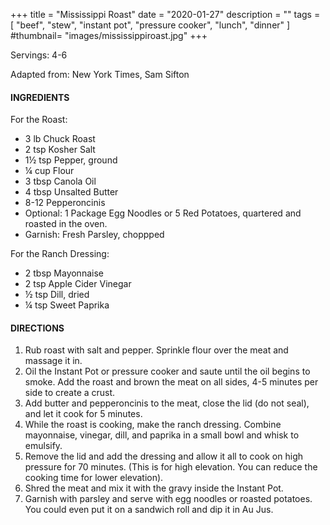 +++
title = "Mississippi Roast"
date = "2020-01-27"
description = ""
tags = [
    "beef",
    "stew",
    "instant pot",
    "pressure cooker",
    "lunch",
    "dinner"
]
#thumbnail= "images/mississippiroast.jpg"
+++

Servings: 4-6<!--more-->

Adapted from: New York Times, Sam Sifton 

#### INGREDIENTS 

For the Roast: 

* 3 lb Chuck Roast 
* 2 tsp Kosher Salt 
* 1½ tsp Pepper, ground 
* ¼ cup Flour
* 3 tbsp Canola Oil 
* 4 tbsp Unsalted Butter 
* 8-12 Pepperoncinis 
* Optional: 1 Package Egg Noodles or 5 Red Potatoes, quartered and roasted in the oven. 
* Garnish: Fresh Parsley, choppped

For the Ranch Dressing: 

* 2 tbsp Mayonnaise 
* 2 tsp Apple Cider Vinegar 
* ½ tsp Dill, dried
* ¼ tsp Sweet Paprika 

#### DIRECTIONS 

1. Rub roast with salt and pepper. Sprinkle flour over the meat and massage it in. 
2. Oil the Instant Pot or pressure cooker and saute until the oil begins to smoke. Add the roast and brown the meat on all sides, 4-5 minutes per side to create a crust. 
3. Add butter and pepperoncinis to the meat, close the lid (do not seal), and let it cook for 5 minutes. 
4. While the roast is cooking, make the ranch dressing. Combine mayonnaise, vinegar, dill, and paprika in a small bowl and whisk to emulsify. 
5. Remove the lid and add the dressing and allow it all to cook on high pressure for 70 minutes. (This is for high elevation. You can reduce the cooking time for lower elevation). 
6. Shred the meat and mix it with the gravy inside the Instant Pot. 
7. Garnish with parsley and serve with egg noodles or roasted potatoes. You could even put it on a sandwich roll and dip it in Au Jus. 
